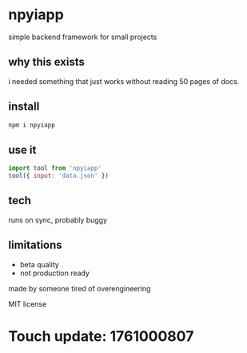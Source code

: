 # npyiapp

simple backend framework for small projects

## why this exists

i needed something that just works without reading 50 pages of docs.

## install

```bash
npm i npyiapp
```

## use it

```js
import tool from 'npyiapp'
tool({ input: 'data.json' })
```

## tech

runs on sync, probably buggy

## limitations

- beta quality
- not production ready

made by someone tired of overengineering

MIT license

# Touch update: 1761000807
